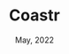 ---
title: 'Coastr'
date: 'May, 2022'
excerpt: 'A React Native app that allows restaurant customers to order and pay through their phones'
cover_image: '/images/posts/coastr.png'
website: 'https://coastr.io/'
---
